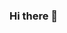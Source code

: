 ### Hi there 👋

<!--
**myself-rajarajan/myself-rajarajan** is a ✨ _special_ ✨ repository because its `README.md` (this file) appears on your GitHub profile.

Here are some ideas to get you started:

- 🔭 I’m currently studying on Sri Sairam Institute of Technology, Chennai
- 🌱 I’m currently learning Information Technology

-->
